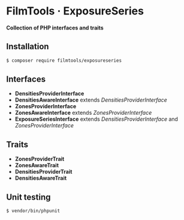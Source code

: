 # FilmTools · ExposureSeries

**Collection of PHP interfaces and traits**

## Installation

```bash
$ composer require filmtools/exposureseries
```


## Interfaces

- **DensitiesProviderInterface**
- **DensitiesAwareInterface** extends *DensitiesProviderInterface*- **ZonesProviderInterface**- **ZonesAwareInterface** extends *ZonesProviderInterface*- **ExposureSeriesInterface** extends *DensitiesProviderInterface* and *ZonesProviderInterface*## Traits- **ZonesProviderTrait**
- **ZonesAwareTrait**
- **DensitiesProviderTrait**
- **DensitiesAwareTrait**

## Unit testing

```bash
$ vendor/bin/phpunit
```
